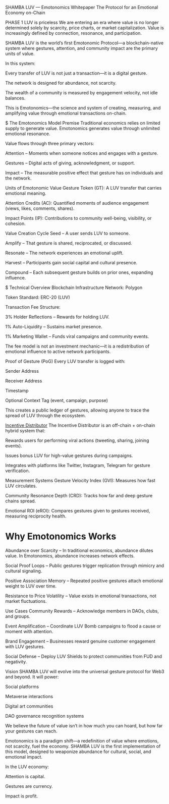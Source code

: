 SHAMBA LUV — Emotonomics Whitepaper
The Protocol for an Emotional Economy on-Chain

PHASE 1 LUV is priceless
We are entering an era where value is no longer determined solely by scarcity, price charts, or market capitalization.
Value is increasingly defined by connection, resonance, and participation.

SHAMBA LUV is the world’s first Emotonomic Protocol—a blockchain-native system where gestures, attention, and community impact are the primary units of value.

In this system:

Every transfer of LUV is not just a transaction—it is a digital gesture.

The network is designed for abundance, not scarcity.

The wealth of a community is measured by engagement velocity, not idle balances.

This is Emotonomics—the science and system of creating, measuring, and amplifying value through emotional transactions on-chain.

$ The Emotonomics Model
Premise
Traditional economics relies on limited supply to generate value.
Emotonomics generates value through unlimited emotional resonance.

Value flows through three primary vectors:

Attention – Moments when someone notices and engages with a gesture.

Gestures – Digital acts of giving, acknowledgment, or support.

Impact – The measurable positive effect that gesture has on individuals and the network.

Units of Emotonomic Value
Gesture Token (GT): A LUV transfer that carries emotional meaning.

Attention Credits (AC): Quantified moments of audience engagement (views, likes, comments, shares).

Impact Points (IP): Contributions to community well-being, visibility, or cohesion.

Value Creation Cycle
Seed – A user sends LUV to someone.

Amplify – That gesture is shared, reciprocated, or discussed.

Resonate – The network experiences an emotional uplift.

Harvest – Participants gain social capital and cultural presence.

Compound – Each subsequent gesture builds on prior ones, expanding influence.

$ Technical Overview
Blockchain Infrastructure
Network: Polygon

Token Standard: ERC-20 (LUV)

Transaction Fee Structure:

3% Holder Reflections – Rewards for holding LUV.

1% Auto-Liquidity – Sustains market presence.

1% Marketing Wallet – Funds viral campaigns and community events.

The fee model is not an investment mechanic—it is a redistribution of emotional influence to active network participants.

Proof of Gesture (PoG)
Every LUV transfer is logged with:

Sender Address

Receiver Address

Timestamp

Optional Context Tag (event, campaign, purpose)

This creates a public ledger of gestures, allowing anyone to trace the spread of LUV through the ecosystem.

<a href="https://luv.pythai.net">Incentive Distributor</a>
The Incentive Distributor is an off-chain + on-chain hybrid system that:

Rewards users for performing viral actions (tweeting, sharing, joining events).

Issues bonus LUV for high-value gestures during campaigns.

Integrates with platforms like Twitter, Instagram, Telegram for gesture verification.

Measurement Systems
Gesture Velocity Index (GVI): Measures how fast LUV circulates.

Community Resonance Depth (CRD): Tracks how far and deep gesture chains spread.

Emotional ROI (eROI): Compares gestures given to gestures received, measuring reciprocity health.

# Why Emotonomics Works
Abundance over Scarcity – In traditional economics, abundance dilutes value. In Emotonomics, abundance increases network effects.

Social Proof Loops – Public gestures trigger replication through mimicry and cultural signaling.

Positive Association Memory – Repeated positive gestures attach emotional weight to LUV over time.

Resistance to Price Volatility – Value exists in emotional transactions, not market fluctuations.

Use Cases
Community Rewards – Acknowledge members in DAOs, clubs, and groups.

Event Amplification – Coordinate LUV Bomb campaigns to flood a cause or moment with attention.

Brand Engagement – Businesses reward genuine customer engagement with LUV gestures.

Social Defense – Deploy LUV Shields to protect communities from FUD and negativity.

Vision
SHAMBA LUV will evolve into the universal gesture protocol for Web3 and beyond.
It will power:

Social platforms

Metaverse interactions

Digital art communities

DAO governance recognition systems

We believe the future of value isn’t in how much you can hoard, but how far your gestures can reach.

Emotonomics is a paradigm shift—a redefinition of value where emotions, not scarcity, fuel the economy.
SHAMBA LUV is the first implementation of this model, designed to weaponize abundance for cultural, social, and emotional impact.

In the LUV economy:

Attention is capital.

Gestures are currency.

Impact is profit.
